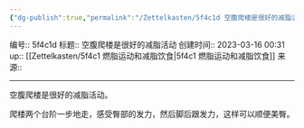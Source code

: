 ```yaml
---
{"dg-publish":true,"permalink":"/Zettelkasten/5f4c1d 空腹爬楼是很好的减脂活动/","dgPassFrontmatter":true}
---
```


编号:: 5f4c1d
标题:: 空腹爬楼是很好的减脂活动
创建时间:: 2023-03-16 00:31
up:: [[Zettelkasten/5f4c1 燃脂运动和减脂饮食\|5f4c1 燃脂运动和减脂饮食]]
来源:: 

---
空腹爬楼是很好的减脂活动。

爬楼两个台阶一步地走，感受臀部的发力，然后脚后跟发力，这样可以顺便美臀。
